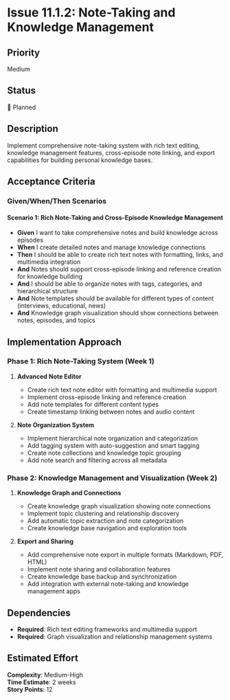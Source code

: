 # Issue 11.1.2: Note-Taking and Knowledge Management

## Priority
Medium

## Status
🔄 Planned

## Description
Implement comprehensive note-taking system with rich text editing, knowledge management features, cross-episode note linking, and export capabilities for building personal knowledge bases.

## Acceptance Criteria

### Given/When/Then Scenarios

#### Scenario 1: Rich Note-Taking and Cross-Episode Knowledge Management
- **Given** I want to take comprehensive notes and build knowledge across episodes
- **When** I create detailed notes and manage knowledge connections
- **Then** I should be able to create rich text notes with formatting, links, and multimedia integration
- **And** Notes should support cross-episode linking and reference creation for knowledge building
- **And** I should be able to organize notes with tags, categories, and hierarchical structure
- **And** Note templates should be available for different types of content (interviews, educational, news)
- **And** Knowledge graph visualization should show connections between notes, episodes, and topics

## Implementation Approach

### Phase 1: Rich Note-Taking System (Week 1)
1. **Advanced Note Editor**
   - Create rich text note editor with formatting and multimedia support
   - Implement cross-episode linking and reference creation
   - Add note templates for different content types
   - Create timestamp linking between notes and audio content

2. **Note Organization System**
   - Implement hierarchical note organization and categorization
   - Add tagging system with auto-suggestion and smart tagging
   - Create note collections and knowledge topic grouping
   - Add note search and filtering across all metadata

### Phase 2: Knowledge Management and Visualization (Week 2)
1. **Knowledge Graph and Connections**
   - Create knowledge graph visualization showing note connections
   - Implement topic clustering and relationship discovery
   - Add automatic topic extraction and note categorization
   - Create knowledge base navigation and exploration tools

2. **Export and Sharing**
   - Add comprehensive note export in multiple formats (Markdown, PDF, HTML)
   - Implement note sharing and collaboration features
   - Create knowledge base backup and synchronization
   - Add integration with external note-taking and knowledge management apps

## Dependencies
- **Required**: Rich text editing frameworks and multimedia support
- **Required**: Graph visualization and relationship management systems

## Estimated Effort
**Complexity**: Medium-High  
**Time Estimate**: 2 weeks  
**Story Points**: 12